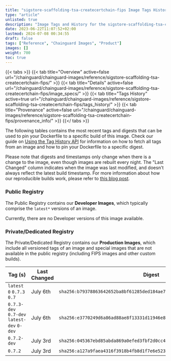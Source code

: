 ```yaml
---
title: "sigstore-scaffolding-tsa-createcertchain-fips Image Tags History"
type: "article"
unlisted: true
description: "Image Tags and History for the sigstore-scaffolding-tsa-createcertchain-fips Chainguard Image"
date: 2023-06-22T11:07:52+02:00
lastmod: 2024-07-08 00:34:55
draft: false
tags: ["Reference", "Chainguard Images", "Product"]
images: []
weight: 700
toc: true
---
```


{{< tabs >}}
{{< tab title="Overview" active=false url="/chainguard/chainguard-images/reference/sigstore-scaffolding-tsa-createcertchain-fips/" >}}
{{< tab title="Details" active=false url="/chainguard/chainguard-images/reference/sigstore-scaffolding-tsa-createcertchain-fips/image_specs/" >}}
{{< tab title="Tags History" active=true url="/chainguard/chainguard-images/reference/sigstore-scaffolding-tsa-createcertchain-fips/tags_history/" >}}
{{< tab title="Provenance" active=false url="/chainguard/chainguard-images/reference/sigstore-scaffolding-tsa-createcertchain-fips/provenance_info/" >}}
{{</ tabs >}}

The following tables contains the most recent tags and digests that can be used to pin your Dockerfile to a specific build of this image. Check our guide on [Using the Tag History API](/chainguard/chainguard-images/using-the-tag-history-api/) for information on how to fetch all tags from an image and how to pin your Dockerfile to a specific digest.

Please note that digests and timestamps only change when there is a change to the image, even though images are rebuilt every night. The "Last Changed" column indicates when the image was last modified, and doesn't always reflect the latest build timestamp. For more information about how our reproducible builds work, please refer to [this blog post](https://www.chainguard.dev/unchained/reproducing-chainguards-reproducible-image-builds).

### Public Registry
The Public Registry contains our **Developer Images**, which typically comprise the `latest*` versions of an image.

Currently, there are no Developer versions of this image available.

### Private/Dedicated Registry
The Private/Dedicated Registry contains our **Production Images**, which include all versioned tags of an image and special images that are not available in the public registry (including FIPS images and other custom builds).

| Tag (s)                                     | Last Changed | Digest                                                                    |
|---------------------------------------------|--------------|---------------------------------------------------------------------------|
|  `latest` `0` `0.7.3` `0.7`                 | July 6th     | `sha256:b79378863642652ba8bf61285ded184ae7504215ae32e44062200b657bd2de62` |
|  `0.7.3-dev` `0.7-dev` `latest-dev` `0-dev` | July 6th     | `sha256:e3770249d6a86ad88ae8f13331d11946e8b75bad74f3974d0603f0fa172b9f10` |
|  `0.7.2-dev`                                | July 3rd     | `sha256:045367ebd85abda869a0efed3fbf2d0cc4eb639898312e0cd818bd49a74c5ceb` |
|  `0.7.2`                                    | July 3rd     | `sha256:a127a9faea4316f3918b4fb8d1f7e6e5236cbb39b5f07caa81c644158d6d888c` |

